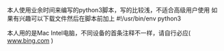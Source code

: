 本人使用业余时间来编写的python3脚本，写的比较浅，不适合高级用户使用
如果有兴趣可以下载文件然后在脚本前加上
#!/usr/bin/env python3

本人用的是Mac Intel电脑，不同设备的首条注释不一样，请自行必应( www.bing.com )
